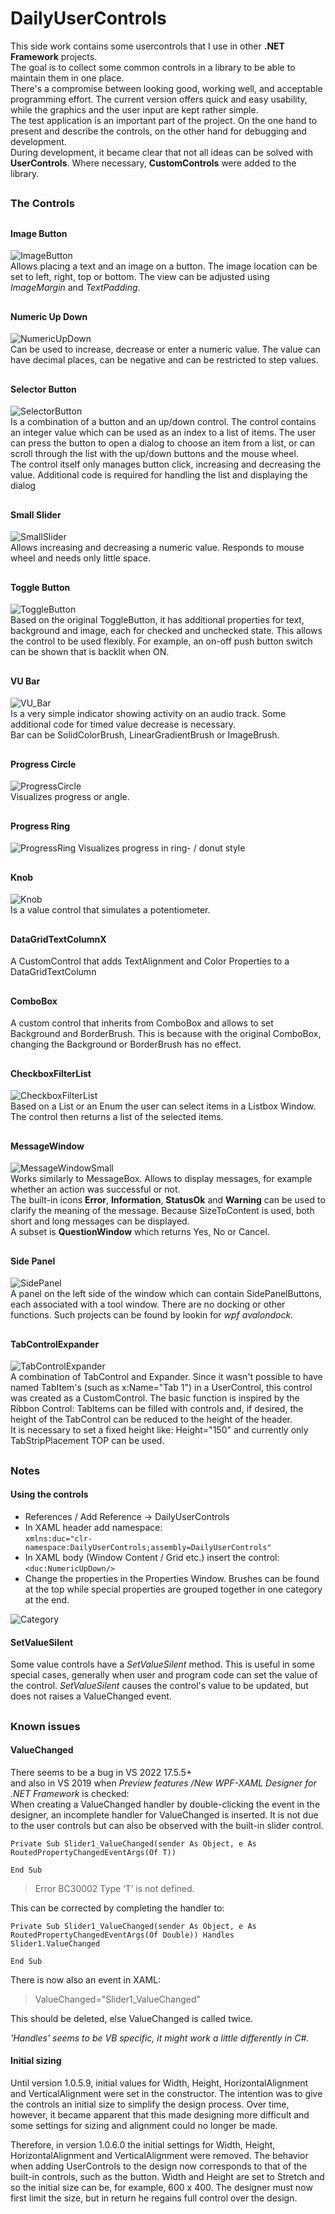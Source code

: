 # DailyUserControls
This side work contains some usercontrols that I use in other **.NET Framework** projects.  
The goal is to collect some common controls in a library to be able to maintain them in one place.  
There's a compromise between looking good, working well, and acceptable programming effort.
The current version offers quick and easy usability, while the graphics and the user input are kept rather simple.  
The test application is an important part of the project. On the one hand to present and describe the controls, on the other hand for debugging and development.  
During development, it became clear that not all ideas can be solved with **UserControls**. Where necessary, **CustomControls** were added to the library.


##
### The Controls

##
#### Image Button
![ImageButton](https://user-images.githubusercontent.com/88147904/236563904-b4d02a48-60af-43fd-9e03-8d6ee09edc90.PNG)  
 Allows placing a text and an image on a button. The image location can be set to left, right, top or bottom.
 The view can be adjusted using *ImageMargin* and *TextPadding*.
 
##
#### Numeric Up Down
![NumericUpDown](https://user-images.githubusercontent.com/88147904/236563999-ddb60ac5-b0bd-439d-b84a-3d27cfa4fd18.PNG)  
Can be used to increase, decrease or enter a numeric value.
The value can have decimal places, can be negative and can be restricted to step values.

##
#### Selector Button
![SelectorButton](https://user-images.githubusercontent.com/88147904/236564028-7c245dec-0e85-4ff0-a13d-e3afea0b53d5.PNG)  
Is a combination of a button and an up/down control. The control contains an integer value which can be used as an index to a list of items.
The user can press the button to open a dialog to choose an item from a list, or can scroll through the list with the up/down buttons and the mouse wheel.  
The control itself only manages button click, increasing and decreasing the value. Additional code is required for handling the list and displaying the dialog

##
#### Small Slider
![SmallSlider](https://user-images.githubusercontent.com/88147904/236564707-593c6bf1-cb88-48b1-bbfd-1c15aa76675a.PNG)  
Allows increasing and decreasing a numeric value. Responds to mouse wheel and needs only little space.

##
#### Toggle Button
![ToggleButton](https://user-images.githubusercontent.com/88147904/236564734-5005cba6-acdb-4b5d-9930-59057779eb31.PNG)  
Based on the original ToggleButton, it has additional properties for text, background and image, each for checked and unchecked state.
This allows the control to be used flexibly. For example, an on-off push button switch can be shown that is backlit when ON.

##
#### VU Bar
![VU_Bar](https://user-images.githubusercontent.com/88147904/236564761-2143aa9c-e7e7-46b4-96c7-acfc371fe6e4.PNG)  
Is a very simple indicator showing activity on an audio track.
Some additional code for timed value decrease is necessary.  
Bar can be SolidColorBrush, LinearGradientBrush or ImageBrush.

##
#### Progress Circle
![ProgressCircle](https://user-images.githubusercontent.com/88147904/236564902-81b50848-d7fb-4400-aa28-65f055ec450d.PNG)  
Visualizes progress or angle.

##
#### Progress Ring
![ProgressRing](https://github.com/user-attachments/assets/3fcc389b-c88f-4cd2-a47c-0fe756956600)
Visualizes progress in ring- / donut style

##
#### Knob
![Knob](https://user-images.githubusercontent.com/88147904/236564934-270e07cd-a5e8-4b54-b6fe-ae467bf36556.PNG)  
Is a value control that simulates a potentiometer.

##
#### DataGridTextColumnX
A CustomControl that adds TextAlignment and Color Properties to a DataGridTextColumn

##
#### ComboBox
A custom control that inherits from ComboBox and allows to set Background and BorderBrush. This is because with the original ComboBox, changing the Background or BorderBrush has no effect.

##
#### CheckboxFilterList
![CheckboxFilterList](https://github.com/operatortwo/DailyUserControls/assets/88147904/7db2466d-a989-47b9-a2f4-1dbec5e7aa4f)  
Based on a List or an Enum the user can select items in a Listbox Window.
The control then returns a list of the selected items.

##
#### MessageWindow
![MessageWindowSmall](https://github.com/user-attachments/assets/e690ce65-17fa-472f-96ad-393571c4e0e8)  
Works similarly to MessageBox. Allows to display messages, for example whether an action was successful or not.  
The built-in icons **Error**, **Information**, **StatusOk** and **Warning** can be used to clarify the meaning of the message.
Because SizeToContent is used, both short and long messages can be displayed.  
A subset is **QuestionWindow** which returns Yes, No or Cancel.

##
#### Side Panel
![SidePanel](https://user-images.githubusercontent.com/88147904/236564981-e5dd04d4-f29e-4a35-98a6-0283e260c5d0.PNG)  
A panel on the left side of the window which can contain SidePanelButtons, each associated with a tool window.
There are no docking or other functions. Such projects can be found by lookin for *wpf avalondock*.

##
#### TabControlExpander
![TabControlExpander](https://github.com/operatortwo/DailyUserControls/assets/88147904/1f424a6b-2d52-471d-a7a6-372abc70c024)  
A combination of TabControl and Expander.
Since it wasn't possible to have named TabItem's
(such as x:Name="Tab 1") in a UserControl, this control was created as a CustomControl.
The basic function is inspired by the Ribbon Control: TabItems can be filled with controls and, if desired, the height of the TabControl can be reduced to the height of the header.  
It is necessary to set a fixed height like: Height="150" and currently only TabStripPlacement TOP can be used.

##
### Notes

#### Using the controls

- References / Add Reference -> DailyUserControls
- In XAML header add namespace:  
````xmlns:duc="clr-namespace:DailyUserControls;assembly=DailyUserControls"````
- In XAML body (Window Content / Grid etc.) insert the control: ```<duc:NumericUpDown/>```
- Change the properties in the Properties Window. Brushes can be found at the top while special properties are grouped together in one category at the end.  

![Category](https://github.com/operatortwo/DailyUserControls/assets/88147904/d96d9bc4-ab6c-4be6-8173-6c0fda000a1b)


#### SetValueSilent
Some value controls have a *SetValueSilent* method. This is useful in some special cases, generally when user and program code can set the value of the control.
*SetValueSilent* causes the control's value to be updated, but does not raises a ValueChanged event.

##
### Known issues
#### ValueChanged

There seems to be a bug in VS 2022 17.5.5+  
and also in VS 2019 when *Preview  features* */New WPF-XAML Designer for .NET Framework* is checked:  
When creating a ValueChanged handler by double-clicking the event in the designer, an incomplete handler for ValueChanged is inserted.
It is not due to the user controls but can also be observed with the built-in slider control.

```
Private Sub Slider1_ValueChanged(sender As Object, e As RoutedPropertyChangedEventArgs(Of T))

End Sub
```
> Error BC30002 Type ‘T’ is not defined.

This can be corrected by completing the handler to:
```
Private Sub Slider1_ValueChanged(sender As Object, e As RoutedPropertyChangedEventArgs(Of Double)) Handles Slider1.ValueChanged

End Sub
```
There is now also an event in XAML:
> ValueChanged="Slider1_ValueChanged"  

This should be deleted, else ValueChanged is called twice.  

*'Handles' seems to be VB specific, it might work a little differently in C#.*

#### Initial sizing

Until version 1.0.5.9, initial values ​​for Width, Height, HorizontalAlignment and VerticalAlignment were set in the constructor.
The intention was to give the controls an initial size to simplify the design process.
Over time, however, it became apparent that this made designing more difficult and some settings for sizing and alignment could no longer be made.  

Therefore, in version 1.0.6.0 the initial settings for Width, Height, HorizontalAlignment and VerticalAlignment were removed. 
The behavior when adding UserControls to the design now corresponds to that of the built-in controls, such as the button. Width and Height are set to Stretch and so the initial size can be, for example, 600 x 400.
The designer must now first limit the size, but in return he regains full control over the design.
